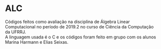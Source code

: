 # ALC
Códigos feitos como avaliação na disciplina de Álgebra Linear Computacional no período de 2019.2 no curso de Ciência da Computação da UFRRJ.<br>
A linguagem usada é o C e os códigos foram feito em grupo com os alunos Marina Harmann e Elias Seixas.  
